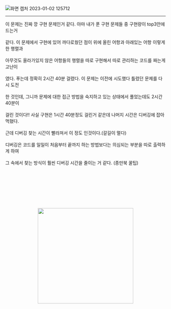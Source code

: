 ![화면 캡처 2023-01-02 125712](https://user-images.githubusercontent.com/92637789/210194133-71a5879d-e8e9-42c4-a2ca-53bf71dd157d.png)

--------
이 문제는 진짜 깡 구현 문제인거 같다. 아마 내가 푼 구현 문제들 중 구현량이 top3안에 드는거<br></br>
같다. 이 문제에서 구현에 있어 까다로웠던 점이 위에 올린 어항과 아래있는 어항 이렇게 한 행렬과<br></br>
아무것도 올라가있지 않은 어항들의 행렬을 따로 구현해서 따로 관리하는 코드를 짜는게 고난이<br></br>
였다. 푸는데 정확히 2시간 40분 걸렸다. 이 문제는 이전에 시도했다 틀렸던 문제를 다시 도전<br></br>
한 것인데, 그니까 문제에 대한 접근 방법을 숙지하고 있는 상태에서 풀었는데도 2시간 40분이<br></br>
걸린 것이다!! 사실 구현은 1시간 40분정도 걸린거 같은데 나머지 시간은 디버깅에 잡아먹혔다.<br></br>
근데 디버깅 찾는 시간이 빨라져서 이 정도 인것이다.(갈길이 멀다)<br></br>
디버깅은 코드를 일일이 처음부터 끝까지 하는 방법보다는 의심되는 부분을 따로 출력하게 하여<br></br>
그 속에서 찾는 방식이 훨씬 디버깅 시간을 줄이는 거 같다. (종만북 꿀팁)<br></br><br></br><br></br><br></br>

<p align="center"><img src="https://www.supercoloring.com/sites/default/files/styles/coloring_medium/public/cif/2022/01/fish-bowl-aquarium-coloring-page.png" height="300x" widith="500x"></p>
